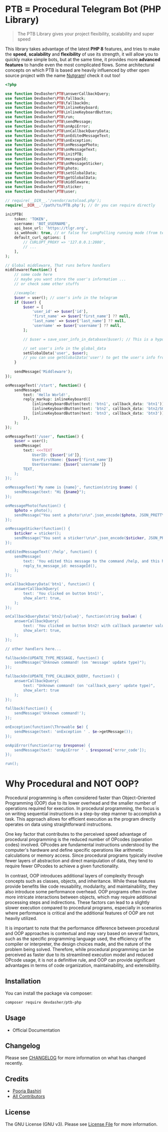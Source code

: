 # PTB = Procedural Telegram Bot (PHP Library)

> The PTB Library gives your project flexibility, scalability and super speed

This library takes advantage of the latest **PHP 8** features, and tries to make the **speed**, **scalability** and **flexibility** of use its strength, it will allow you to quickly make simple bots, but at the same time, it provides
more **advanced features** to handle even the most complicated flows. Some architectural concepts on which PTB is
based are heavily influenced by other open source project with the name [Nutgram](https://github.com/nutgram/nutgram)! check it out too!

```php
<?php

use function DevDasher\PTB\answerCallbackQuery;
use function DevDasher\PTB\fallback;
use function DevDasher\PTB\fallbackOn;
use function DevDasher\PTB\inlineKeyboard;
use function DevDasher\PTB\inlineKeyboardButton;
use function DevDasher\PTB\run;
use function DevDasher\PTB\sendMessage;
use function DevDasher\PTB\onApiError;
use function DevDasher\PTB\onCallbackQueryData;
use function DevDasher\PTB\onEditedMessageText;
use function DevDasher\PTB\onException;
use function DevDasher\PTB\onMessagePhoto;
use function DevDasher\PTB\onMessageText;
use function DevDasher\PTB\initPTB;
use function DevDasher\PTB\messageId;
use function DevDasher\PTB\onMessageSticker;
use function DevDasher\PTB\photo;
use function DevDasher\PTB\setGlobalData;
use function DevDasher\PTB\getGlobalData;
use function DevDasher\PTB\middleware;
use function DevDasher\PTB\sticker;
use function DevDasher\PTB\user;

// require(__DIR__.'/vendor/autoload.php');
require(__DIR__.'/path/to/PTB.php'); // Or you can require directly

initPTB(
    token: 'TOKEN',
    username: 'BOT_USERNAME',
    api_base_url: 'https://tlgr.org',
    is_webhook: true, // or false for LongPolling running mode (from terminal) => Command: php file.php
    default_curl_options: [
        // CURLOPT_PROXY => '127.0.0.1:2080',
        // ...
    ],
);

// Global middleware, That runs before handlers
middleware(function() {
    // some code here
    // maybe you want store the user's information ...
    // or check some other stuffs

    //example:
    $user = user(); // user's info in the telegram
    if ($user) {
        $user = [ 
            'user_id' => $user['id'],
            'first_name' => $user['first_name'] ?? null,
            'last_name' => $user['last_name'] ?? null,
            'username' => $user['username'] ?? null,
        ];

        // $user = save_user_info_in_database($user); // This is a hypothetical function

        // set user's info in the global_data
        setGlobalData('user', $user);
        // you can use getGlobalData('user') to get the user's info from other handlers
    }
    
    sendMessage('Middleware');
});

onMessageText('/start', function() {
    sendMessage(
        text: 'Hello World!',
        reply_markup: inlineKeyboard([
            [inlineKeyboardButton(text: 'btn1', callback_data: 'btn1')],
            [inlineKeyboardButton(text: 'btn2', callback_data: 'btn2/SOME_VALUE')],
            [inlineKeyboardButton(text: 'btn3', callback_data: 'btn3')],
        ]),
    );
});

onMessageText('/user', function() {
    $user = user();
    sendMessage(
        text: <<<TEXT
            UserID: {$user['id']},
            UserFirstName: {$user['first_name']}
            UserUsername: {$user['username']}
        TEXT,
    );
});

onMessageText('My name is {name}', function(string $name) {
    sendMessage(text: "Hi {$name}");
});

onMessagePhoto(function() {
    $photo = photo();
    sendMessage("You sent a photo!\n\n".json_encode($photo, JSON_PRETTY_PRINT|JSON_UNESCAPED_UNICODE));
});

onMessageSticker(function() {
    $sticker = sticker();
    sendMessage("You sent a sticker!\n\n".json_encode($sticker, JSON_PRETTY_PRINT|JSON_UNESCAPED_UNICODE));
});

onEditedMessageText('/help', function() {
    sendMessage(
        text: 'You edited this message to the command /help, and this handler was executed!',
        reply_to_message_id: messageId(),
    );
});

onCallbackQueryData('btn1', function() {
    answerCallbackQuery(
        text: 'You clicked on button btn1!',
        show_alert: true,
    );
});

onCallbackQueryData('btn2/{value}', function(string $value) {
    answerCallbackQuery(
        text: 'You clicked on button btn2! with callback parameter value: '.$value,
        show_alert: true,
    );
});

// other handlers here...

fallbackOn(UPDATE_TYPE_MESSAGE, function() {
    sendMessage("Unknown command! (on 'message' update type)");
});

fallbackOn(UPDATE_TYPE_CALLBACK_QUERY, function() {
    answerCallbackQuery(
        text: "Unknown command! (on 'callback_query' update type)",
        show_alert: true
    );
});

fallback(function() {
    sendMessage('Unknown command!');
});

onException(function(\Throwable $e) {
    sendMessage(text: 'onException ' . $e->getMessage());
});

onApiError(function(array $response) {
    sendMessage(text: 'onApiError ' . $response['error_code']);
});

run();
```
# Why Procedural and NOT OOP?
Procedural programming is often considered faster than Object-Oriented Programming (OOP) due to its lower overhead and the smaller number of operations required for execution. In procedural programming, the focus is on writing sequential instructions in a step-by-step manner to accomplish a task. This approach allows for efficient execution as the program directly operates on data using straightforward instructions.

One key factor that contributes to the perceived speed advantage of procedural programming is the reduced number of OPcodes (operation codes) involved. OPcodes are fundamental instructions understood by the computer's hardware and define specific operations like arithmetic calculations or memory access. Since procedural programs typically involve fewer layers of abstraction and direct manipulation of data, they tend to require fewer OPcodes to achieve a given functionality.

In contrast, OOP introduces additional layers of complexity through concepts such as classes, objects, and inheritance. While these features provide benefits like code reusability, modularity, and maintainability, they also introduce some performance overhead. OOP programs often involve more intricate interactions between objects, which may require additional processing steps and indirections. These factors can lead to a slightly slower execution compared to procedural programs, especially in scenarios where performance is critical and the additional features of OOP are not heavily utilized.

It is important to note that the performance difference between procedural and OOP approaches is contextual and may vary based on several factors, such as the specific programming language used, the efficiency of the compiler or interpreter, the design choices made, and the nature of the problem being solved. Therefore, while procedural programming can be perceived as faster due to its streamlined execution model and reduced OPcode usage, it is not a definitive rule, and OOP can provide significant advantages in terms of code organization, maintainability, and extensibility.

## Installation

You can install the package via composer:

```bash
composer require devdasher/ptb-php
```

## Usage

- Official Documentation

## Changelog

Please see [CHANGELOG](CHANGELOG.md) for more information on what has changed recently.

## Credits

- [Pooria Bashiri](https://github.com/devdahser)
- [All Contributors](../../contributors)

## License

The GNU License (GNU v3). Please see [License File](LICENSE.md) for more information.
